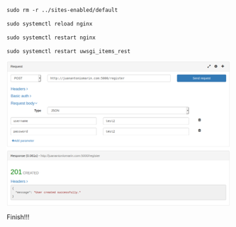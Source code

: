 `sudo rm -r ../sites-enabled/default`

`sudo systemctl reload nginx`

`sudo systemctl restart nginx`

`sudo systemctl restart uwsgi_items_rest`

![Image SSH Connect](testAPIServerDigitalOcean.png)

Finish!!!